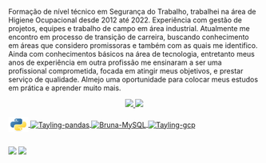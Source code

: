 Formação de nível técnico em Segurança do Trabalho, trabalhei na área de Higiene Ocupacional desde 2012 até 2022. Experiência com gestão de projetos, equipes e trabalho de campo em área industrial. Atualmente me encontro em processo de transição de carreira, buscando conhecimento em áreas que considero promissoras e também com as quais me identifico. Ainda com conhecimentos básicos na área de tecnologia, entretanto meus anos de experiência em outra profissão me ensinaram a ser uma profissional comprometida, focada em atingir meus objetivos, e prestar serviço de qualidade. Almejo uma oportunidade para colocar meus estudos em prática e aprender muito mais. 

<div align="center">
  <a href="https://github.com/Tayling-Ng">
  <img height="180em" src="https://github-readme-stats.vercel.app/api?username=Tayling-Ng&show_icons=true&theme=dracula&include_all_commits=true&count_private=true"/>
  <img height="151em" src="https://github-readme-stats.vercel.app/api/top-langs/?username=Tayling-Ng&layout=compact&langs_count=7&theme=dracula"/>
</div>
  <div style="display: inline_block"><br>
 <img align="center" alt="Tayling-Python" height="30" width="40" src="https://raw.githubusercontent.com/devicons/devicon/master/icons/python/python-original.svg">
  <img align="center" alt="Tayling-pandas" height="30" width="40" src="https://cdn.jsdelivr.net/gh/devicons/devicon/icons/pandas/pandas-original-wordmark.svg" />
  <img align="center" alt="Bruna-MySQL" height="30" width="40" src="https://cdn.jsdelivr.net/gh/devicons/devicon/icons/mysql/mysql-original-wordmark.svg" />
  <img align="center" alt="Tayling-gcp" height="30" width="40" src="https://cdn.jsdelivr.net/gh/devicons/devicon/icons/googlecloud/googlecloud-original.svg" />
</div>

  ##
  
<div> 
  <a href="https://www.linkedin.com/in/taylingng/" target="_blank"><img src="https://img.shields.io/badge/-LinkedIn-%230077B5?style=for-the-badge&logo=linkedin&logoColor=white" target="_blank"></a> 
  <a href = "mailto:taymng@gmail.com"><img src="https://img.shields.io/badge/-Gmail-%23333?style=for-the-badge&logo=gmail&logoColor=white" target="_blank"></a>
  
  
